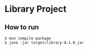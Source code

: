 # Library Project

## How to run
```shell
$ mvn compile package
$ java -jar target/library-0.1.0.jar
```
